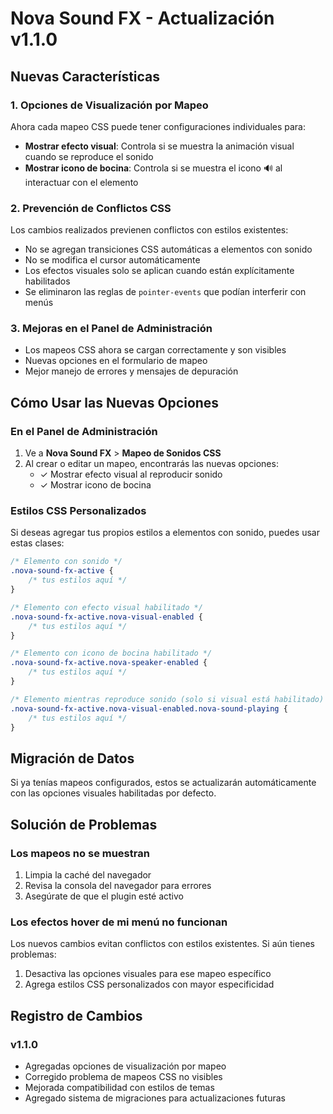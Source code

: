 # Nova Sound FX - Actualización v1.1.0

## Nuevas Características

### 1. Opciones de Visualización por Mapeo

Ahora cada mapeo CSS puede tener configuraciones individuales para:

- **Mostrar efecto visual**: Controla si se muestra la animación visual cuando se reproduce el sonido
- **Mostrar icono de bocina**: Controla si se muestra el icono 🔊 al interactuar con el elemento

### 2. Prevención de Conflictos CSS

Los cambios realizados previenen conflictos con estilos existentes:

- No se agregan transiciones CSS automáticas a elementos con sonido
- No se modifica el cursor automáticamente
- Los efectos visuales solo se aplican cuando están explícitamente habilitados
- Se eliminaron las reglas de `pointer-events` que podían interferir con menús

### 3. Mejoras en el Panel de Administración

- Los mapeos CSS ahora se cargan correctamente y son visibles
- Nuevas opciones en el formulario de mapeo
- Mejor manejo de errores y mensajes de depuración

## Cómo Usar las Nuevas Opciones

### En el Panel de Administración

1. Ve a **Nova Sound FX** > **Mapeo de Sonidos CSS**
2. Al crear o editar un mapeo, encontrarás las nuevas opciones:
   - ✓ Mostrar efecto visual al reproducir sonido
   - ✓ Mostrar icono de bocina

### Estilos CSS Personalizados

Si deseas agregar tus propios estilos a elementos con sonido, puedes usar estas clases:

```css
/* Elemento con sonido */
.nova-sound-fx-active {
    /* tus estilos aquí */
}

/* Elemento con efecto visual habilitado */
.nova-sound-fx-active.nova-visual-enabled {
    /* tus estilos aquí */
}

/* Elemento con icono de bocina habilitado */
.nova-sound-fx-active.nova-speaker-enabled {
    /* tus estilos aquí */
}

/* Elemento mientras reproduce sonido (solo si visual está habilitado) */
.nova-sound-fx-active.nova-visual-enabled.nova-sound-playing {
    /* tus estilos aquí */
}
```

## Migración de Datos

Si ya tenías mapeos configurados, estos se actualizarán automáticamente con las opciones visuales habilitadas por defecto.

## Solución de Problemas

### Los mapeos no se muestran

1. Limpia la caché del navegador
2. Revisa la consola del navegador para errores
3. Asegúrate de que el plugin esté activo

### Los efectos hover de mi menú no funcionan

Los nuevos cambios evitan conflictos con estilos existentes. Si aún tienes problemas:

1. Desactiva las opciones visuales para ese mapeo específico
2. Agrega estilos CSS personalizados con mayor especificidad

## Registro de Cambios

### v1.1.0
- Agregadas opciones de visualización por mapeo
- Corregido problema de mapeos CSS no visibles
- Mejorada compatibilidad con estilos de temas
- Agregado sistema de migraciones para actualizaciones futuras
